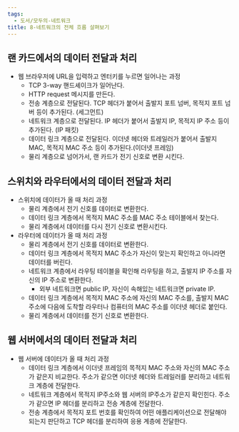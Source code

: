 ```yaml
---
tags:
  - 도서/모두의-네트워크
title: 8-네트워크의 전체 흐름 살펴보기
---
```




## 랜 카드에서의 데이터 전달과 처리

- 웹 브라우저에 URL을 입력하고 엔터키를 누르면 일어나는 과정
    - TCP 3-way 핸드셰이크가 일어난다.
    - HTTP request 메시지를 만든다.
    - 전송 계층으로 전달된다. TCP 헤더가 붙어서 출발지 포트 넘버, 목적지 포트 넘버 등이 추가된다. (세그먼트)
    - 네트워크 계층으로 전달된다. IP 헤더가 붙어서 출발지 IP, 목적지 IP 주소 등이 추가된다. (IP 패킷)
    - 데이터 링크 계층으로 전달된다. 이더넷 헤더와 트레일러가 붙어서 출발지 MAC, 목적지 MAC 주소 등이 추가된다.(이더넷 프레임)
    - 물리 계층으로 넘어가서, 랜 카드가 전기 신호로 변환 시킨다.

## 스위치와 라우터에서의 데이터 전달과 처리

- 스위치에 데이터가 올 때 처리 과정
    - 물리 계층에서 전기 신호를 데이터로 변환한다.
    - 데이터 링크 계층에서 목적지 MAC 주소를 MAC 주소 테이블에서 찾는다.
    - 물리 계층에서 데이터를 다시 전기 신호로 변환시킨다.
- 라우터에 데이터가 올 때 처리 과정
    - 물리 계층에서 전기 신호를 데이터로 변환한다.
    - 데이터 링크 계층에서 목적지 MAC 주소가 자신이 맞는지 확인하고 아니라면 데이터를 버린다.
    - 네트워크 계층에서 라우팅 테이블을 확인해 라우팅을 하고, 출발지 IP 주소를 자신의 IP 주소로 변환한다.
        - 외부 네트워크면 public IP, 자신이 속해있는 네트워크면 private IP.
    - 데이터 링크 계층에서 목적지 MAC 주소에 자신의 MAC 주소를, 출발지 MAC 주소에 다음에 도착할 라우터나 컴퓨터의 MAC 주소를 이더넷 헤더로 붙인다.
    - 물리 계층에서 데이터를 전기 신호로 변환한다.

## 웹 서버에서의 데이터 전달과 처리

- 웹 서버에 데이터가 올 때 처리 과정
    - 데이터 링크 계층에서 이더넷 프레임의 목적지 MAC 주소와 자신의 MAC 주소가 같은지 비교한다. 주소가 같으면 이더넷 헤더와 트레일러를 분리하고 네트워크 계층에 전달한다.
    - 네트워크 계층에서 목적지 IP주소와 웹 서버의 IP주소가 같은지 확인힌다. 주소가 같으면 IP 헤더를 분리하고 전송 계층에 전달한다.
    - 전송 계층에서 목적지 포트 번호를 확인하여 어떤 애플리케이션으로 전달해야 되는지 판단하고 TCP 헤더를 분리하여 응용 계층에 전달한다.
